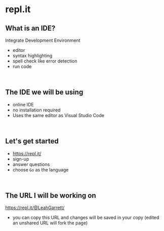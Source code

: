 
# repl.it

## What is an IDE?
Integrate Development Environment
- editor
- syntax highlighting
- spell check like error detection
- run code

<br>  

## The IDE we will be using
- online IDE
- no installation required
- Uses the same editor as Visual Studio Code

<br>  


## Let's get started
- https://repl.it/
- sign-up
- answer questions
- choose `Go` as the language

<br>  

## The URL I will be working on
https://repl.it/@LeahGarrett/  

- you can copy this URL and changes will be saved in your copy
(edited an unshared URL will fork the page)





